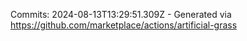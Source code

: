 Commits: 2024-08-13T13:29:51.309Z - Generated via https://github.com/marketplace/actions/artificial-grass
<br>
